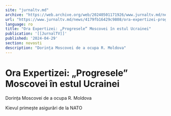 ```yaml
---
site: "jurnaltv.md"
archive: "https://web.archive.org/web/20240501171926/www.jurnaltv.md/news/4179fb16429c9808/ora-expertizei-progresele-moscovei-in-estul-ucrainei.html"
url: "https://www.jurnaltv.md/news/4179fb16429c9808/ora-expertizei-progresele-moscovei-in-estul-ucrainei.html"
language: ro
title: "Ora Expertizei: „Progresele” Moscovei în estul Ucrainei"
publication: '[[JurnalTV]]'
published: '2024-04-29'
section: novosti
description: "Dorința Moscovei de a ocupa R. Moldova"
---
```


# Ora Expertizei: „Progresele” Moscovei în estul Ucrainei

Dorința Moscovei de a ocupa R. Moldova

Kievul primește asigurări de la NATO